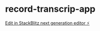 # record-transcrip-app

[Edit in StackBlitz next generation editor ⚡️](https://stackblitz.com/~/github.com/Giancarlol/record-transcrip-app)